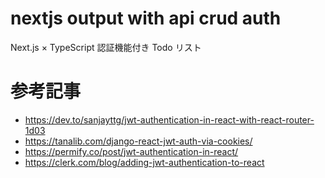 # nextjs output with api crud auth

Next.js × TypeScript 認証機能付き Todo リスト

# 参考記事

- https://dev.to/sanjayttg/jwt-authentication-in-react-with-react-router-1d03
- https://tanalib.com/django-react-jwt-auth-via-cookies/
- https://permify.co/post/jwt-authentication-in-react/
- https://clerk.com/blog/adding-jwt-authentication-to-react
